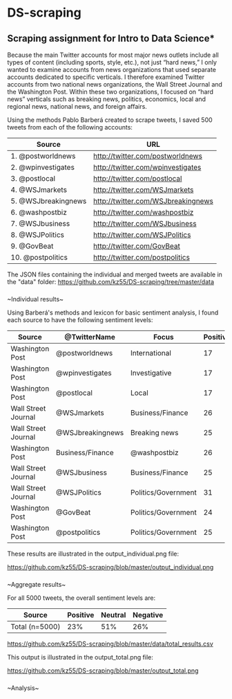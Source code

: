 # DS-scraping
## Scraping assignment for Intro to Data Science*

Because the main Twitter accounts for most major news outlets include all types of
content (including sports, style, etc.), not just “hard news,” I only wanted to examine
accounts from news organizations that used separate accounts dedicated to specific
verticals. I therefore examined Twitter accounts from two national news organizations,
the Wall Street Journal and the Washington Post. Within these two organizations, I
focused on “hard news” verticals such as breaking news, politics, economics, local and
regional news, national news, and foreign affairs.

Using the methods Pablo Barberá created to scrape tweets, I saved 500 tweets from each of
the following accounts:

Source | URL
----- | -----
1. @postworldnews | http://twitter.com/postworldnews
2. @wpinvestigates | http://twitter.com/wpinvestigates
3. @postlocal | http://twitter.com/postlocal
4. @WSJmarkets | http://twitter.com/WSJmarkets
5. @WSJbreakingnews | http://twitter.com/WSJbreakingnews
6. @washpostbiz | http://twitter.com/washpostbiz
7. @WSJbusiness | http://twitter.com/WSJbusiness
8. @WSJPolitics | http://twitter.com/WSJPolitics
9. @GovBeat | http://twitter.com/GovBeat
10. @postpolitics | http://twitter.com/postpolitics

The JSON files containing the individual and merged tweets are available in the "data"
folder: https://github.com/kz55/DS-scraping/tree/master/data

###

~Individual results~

Using Barberá's methods and lexicon for basic sentiment analysis, I found each source to
have the following sentiment levels:

Source | @TwitterName| Focus | Positive | Neutral | Negative
----- | ----- | ----- | ----- | ----- | -----
Washington Post | @postworldnews | International | 17 | 45 | 38
Washington Post | @wpinvestigates | Investigative | 17 | 49 | 34
Washington Post | @postlocal | Local | 17 | 52 | 31
Wall Street Journal | @WSJmarkets | Business/Finance | 26 | 47 | 27
Wall Street Journal | @WSJbreakingnews | Breaking news | 25 | 50 | 25
Washington Post | Business/Finance | @washpostbiz | 26 | 52 | 22
Wall Street Journal | @WSJbusiness | Business/Finance | 25 | 53 | 22
Wall Street Journal | @WSJPolitics | Politics/Government | 31 | 47 | 22
Washington Post | @GovBeat | Politics/Government | 24 | 57 | 19
Washington Post | @postpolitics | Politics/Government | 25 | 56 | 19

These results are illustrated in the output_individual.png file:

https://github.com/kz55/DS-scraping/blob/master/output_individual.png

###

~Aggregate results~

For all 5000 tweets, the overall sentiment levels are:

Source | Positive | Neutral | Negative
----- | ----- | ----- | -----
Total (n=5000) | 23% | 51% | 26%

https://github.com/kz55/DS-scraping/blob/master/data/total_results.csv

This output is illustrated in the output_total.png file:

https://github.com/kz55/DS-scraping/blob/master/output_total.png


### 

~Analysis~


